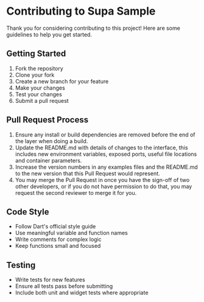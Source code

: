 # Contributing to Supa Sample

Thank you for considering contributing to this project! Here are some guidelines to help you get started.

## Getting Started

1. Fork the repository
2. Clone your fork
3. Create a new branch for your feature
4. Make your changes
5. Test your changes
6. Submit a pull request

## Pull Request Process

1. Ensure any install or build dependencies are removed before the end of the layer when doing a build.
2. Update the README.md with details of changes to the interface, this includes new environment variables, exposed ports, useful file locations and container parameters.
3. Increase the version numbers in any examples files and the README.md to the new version that this Pull Request would represent.
4. You may merge the Pull Request in once you have the sign-off of two other developers, or if you do not have permission to do that, you may request the second reviewer to merge it for you.

## Code Style

- Follow Dart's official style guide
- Use meaningful variable and function names
- Write comments for complex logic
- Keep functions small and focused

## Testing

- Write tests for new features
- Ensure all tests pass before submitting
- Include both unit and widget tests where appropriate
